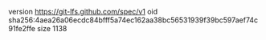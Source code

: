 version https://git-lfs.github.com/spec/v1
oid sha256:4aea26a06ecdc84bfff5a74ec162aa38bc56531939f39bc597aef74c91fe2ffe
size 1138
